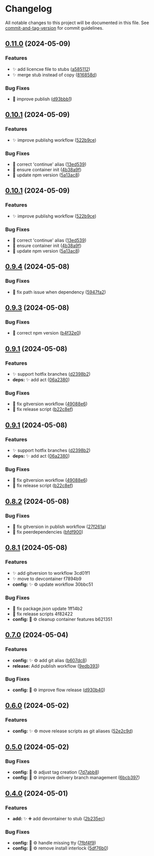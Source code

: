 <!-- @format -->

# Changelog

All notable changes to this project will be documented in this file. See [commit-and-tag-version](https://github.com/absolute-version/commit-and-tag-version) for commit guidelines.

## [0.11.0](https://github.com/tomgrv/devutils/compare/v0.10.1...v0.11.0) (2024-05-09)


### Features

* ✨ add licencxe file to stubs ([a585112](https://github.com/tomgrv/devutils/commit/a5851122e613e1327132e5e35bbc92779e338765))
* ✨ merge stub instead of copy ([816858d](https://github.com/tomgrv/devutils/commit/816858ddb17aa1753e89b3825c029047a518c8f0))


### Bug Fixes

* 🐛 improve publish ([d93bbb1](https://github.com/tomgrv/devutils/commit/d93bbb11830843bb3b9de045dde38fefa7abd92e))

## [0.10.1](https://github.com/tomgrv/devutils/compare/v0.9.4...v0.10.1) (2024-05-09)


### Features

* ✨ improve publishg workflow ([522b9ce](https://github.com/tomgrv/devutils/commit/522b9ce09d2998c6e417aeef3beece129a6b1961))


### Bug Fixes

* 🐛 correct 'continue' alias ([13ed539](https://github.com/tomgrv/devutils/commit/13ed539b8aca9ed4644b31355b567a90a4bfc5fa))
* 🐛 ensure container init ([4b38a9f](https://github.com/tomgrv/devutils/commit/4b38a9fd8f52c9fc8bd4321e1a2a5de07e9a7f79))
* 🐛 update npm version ([5a13ac8](https://github.com/tomgrv/devutils/commit/5a13ac8a803c87e10439a3ae3c5aeffd12d19264))

## [0.10.1](https://github.com/tomgrv/devutils/compare/v0.9.4...v0.10.1) (2024-05-09)


### Features

* ✨ improve publishg workflow ([522b9ce](https://github.com/tomgrv/devutils/commit/522b9ce09d2998c6e417aeef3beece129a6b1961))


### Bug Fixes

* 🐛 correct 'continue' alias ([13ed539](https://github.com/tomgrv/devutils/commit/13ed539b8aca9ed4644b31355b567a90a4bfc5fa))
* 🐛 ensure container init ([4b38a9f](https://github.com/tomgrv/devutils/commit/4b38a9fd8f52c9fc8bd4321e1a2a5de07e9a7f79))
* 🐛 update npm version ([5a13ac8](https://github.com/tomgrv/devutils/commit/5a13ac8a803c87e10439a3ae3c5aeffd12d19264))

## [0.9.4](https://github.com/tomgrv/devutils/compare/v0.9.3...v0.9.4) (2024-05-08)


### Bug Fixes

* 🐛 fix path issue when dependency ([5947fa2](https://github.com/tomgrv/devutils/commit/5947fa21e3d091bf3825d88483841db3a322f4b3))

## [0.9.3](https://github.com/tomgrv/devutils/compare/v0.9.2...v0.9.3) (2024-05-08)


### Bug Fixes

* 🐛 correct npm version ([b4f32e0](https://github.com/tomgrv/devutils/commit/b4f32e067b7cee5ce59caac92463822e172fdcc8))

## [0.9.1](https://github.com/tomgrv/devutils/compare/v0.8.2...v0.9.1) (2024-05-08)


### Features

* ✨ support hotfix branches ([d2398b2](https://github.com/tomgrv/devutils/commit/d2398b2069fbbd07cd0343e10745620e39401e02))
* **deps:** ✨ add act ([06a2380](https://github.com/tomgrv/devutils/commit/06a2380ac214819b49643f5c8818e4e429b682df))


### Bug Fixes

* 🐛 fix gitversion workflow ([49088e6](https://github.com/tomgrv/devutils/commit/49088e68594c2155c3bdadc786854b2c83dca188))
* 🐛 fix release script ([b22c8ef](https://github.com/tomgrv/devutils/commit/b22c8efb83ab32e4b9184a60169c2217a583603a))

## [0.9.1](https://github.com/tomgrv/devutils/compare/v0.8.2...v0.9.1) (2024-05-08)


### Features

* ✨ support hotfix branches ([d2398b2](https://github.com/tomgrv/devutils/commit/d2398b2069fbbd07cd0343e10745620e39401e02))
* **deps:** ✨ add act ([06a2380](https://github.com/tomgrv/devutils/commit/06a2380ac214819b49643f5c8818e4e429b682df))


### Bug Fixes

* 🐛 fix gitversion workflow ([49088e6](https://github.com/tomgrv/devutils/commit/49088e68594c2155c3bdadc786854b2c83dca188))
* 🐛 fix release script ([b22c8ef](https://github.com/tomgrv/devutils/commit/b22c8efb83ab32e4b9184a60169c2217a583603a))

## [0.8.2](https://github.com/tomgrv/devutils/compare/v0.8.1...v0.8.2) (2024-05-08)


### Bug Fixes

* 🐛 fix gitversion in publish workflow ([27f261a](https://github.com/tomgrv/devutils/commit/27f261a9ee7ca55ef35f6480a4a738b81e96b435))
* 🐛 fix peerdependencies ([bfdf900](https://github.com/tomgrv/devutils/commit/bfdf90021d8ffee0d742525299bb35082d37b2d3))

## [0.8.1](///compare/v0.7.1...v0.8.1) (2024-05-08)


### Features

* ✨ add gitversion to workflow 3cd01f1
* ✨ move to devcontainer f7894b9
* **config:** ✨ ⚙️ update workflow 30bbc51


### Bug Fixes

* 🐛 fix package.json update 1ff14b2
* 🐛 fix release scripts 4f82422
* **config:** 🐛 ⚙️ cleanup container features b621351

## [0.7.0](https://github.com/tomgrv/devutils/compare/v0.6.0...v0.7.0) (2024-05-04)


### Features

* **config:** ✨ ⚙️ add git alias ([b607dc8](https://github.com/tomgrv/devutils/commit/b607dc8a8e38378fc99ed1f7e9b78fda3857ed77))
* **release:** Add publish workflow ([9edb393](https://github.com/tomgrv/devutils/commit/9edb3932b12f862f974c77a611da79b6db1e2e62))


### Bug Fixes

* **config:** 🐛 ⚙️ improve flow release ([d930b40](https://github.com/tomgrv/devutils/commit/d930b40407d55b0b74fbff0c3325fc9838cce342))

## [0.6.0](https://github.com/tomgrv/devutils/compare/v0.5.0...v0.6.0) (2024-05-02)

### Features

-   **config:** ✨ ⚙️ move release scripts as git aliases ([52e2c9d](https://github.com/tomgrv/devutils/commit/52e2c9d617cfe935ebfad4f25e2e2d1f4a25f69f))

## [0.5.0](https://github.com/tomgrv/devutils/compare/v0.4.0...v0.5.0) (2024-05-02)

### Bug Fixes

-   **config:** 🐛 ⚙️ adjust tag creation ([7d7abb8](https://github.com/tomgrv/devutils/commit/7d7abb87d6acc176dc45d7dd1d3d14eb5eefd325))
-   **config:** 🐛 ⚙️ improve delivery branch management ([6bcb397](https://github.com/tomgrv/devutils/commit/6bcb397e05cade1fdebe84262f3f4d22707671f5))

## [0.4.0](https://github.com/tomgrv/devutils/compare/v0.3.0...v0.4.0) (2024-05-01)

### Features

-   **add:** ✨ ➕ add devontainer to stub ([2b235ec](https://github.com/tomgrv/devutils/commit/2b235ecb2aafefcd0321fd7d95202401b2a62e05))

### Bug Fixes

-   **config:** 🐛 ⚙️ handle missing tty ([7fbf4f9](https://github.com/tomgrv/devutils/commit/7fbf4f91018679775a7194381731eb673220eb03))
-   **config:** 🐛 ⚙️ remove install interlock ([5df76b0](https://github.com/tomgrv/devutils/commit/5df76b068fb4bbdd382aefe330244c5dd711d4e2))

